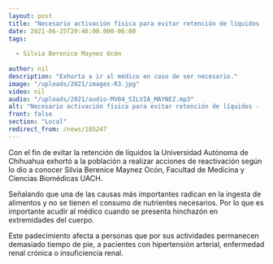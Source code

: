 ```yaml
---
layout: post
title: "Necesario activación física para evitar retención de líquidos -  UACH"
date: 2021-06-25T20:46:00.000-06:00
tags:
  
  - Silvia Berenice Maynez Ocón
  
author: nil
description: "Exhorta a ir al médico en caso de ser necesario."
image: "/uploads/2021/images-R3.jpg"
video: nil
audio: "/uploads/2021/audio-MV04_SILVIA_MAYNEZ.mp3"
alt: "Necesario activación física para evitar retención de líquidos -  UACH"
front: false
section: "Local"
redirect_from: /news/185247
---
```


Con el fin de evitar la retención de líquidos la Universidad Autónoma de Chihuahua exhortó a la población a realizar acciones de reactivación según lo dio a conocer Silvia Berenice Maynez Ocón, Facultad de Medicina y Ciencias Biomédicas UACH.

Señalando que una de las causas más importantes radican en la ingesta de alimentos y no se tienen el consumo de nutrientes necesarios. Por lo que es importante acudir al médico cuando se presenta hinchazón en extremidades del cuerpo.

Este padecimiento afecta a personas que por sus actividades permanecen demasiado tiempo de pie, a pacientes con hipertensión arterial, enfermedad renal crónica o insuficiencia renal. 
